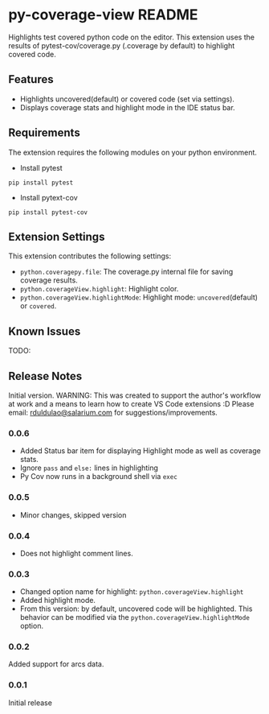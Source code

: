 # py-coverage-view README

Highlights test covered python code on the editor. This extension uses the results of pytest-cov/coverage.py (.coverage by default) to highlight covered code.


## Features
- Highlights uncovered(default) or covered code (set via settings).
- Displays coverage stats and highlight mode in the IDE status bar.


## Requirements

The extension requires the following modules on your python environment.

* Install pytest
```
pip install pytest
```

* Install pytext-cov
```
pip install pytest-cov
```

## Extension Settings

This extension contributes the following settings:

* `python.coveragepy.file`: The coverage.py internal file for saving coverage results.
* `python.coverageView.highlight`: Highlight color.
* `python.coverageView.highlightMode`: Highlight mode: ```uncovered```(default) or ```covered```.

## Known Issues

TODO:

## Release Notes

Initial version.  WARNING:  This was created to support  the author's workflow  at work and a means to learn how to create VS Code extensions :D  Please email: rduldulao@salarium.com for suggestions/improvements.

### 0.0.6
- Added Status bar item for displaying Highlight mode as well as coverage stats.
- Ignore ```pass``` and ```else:``` lines in highlighting
- Py Cov now runs in a background shell via ```exec```

### 0.0.5
- Minor changes, skipped version

### 0.0.4
- Does not highlight comment lines.

### 0.0.3

- Changed option name for highlight: ```python.coverageView.highlight```
- Added highlight mode.
- From this version: by default, uncovered code will be highlighted. This behavior can be modified via the ```python.coverageView.highlightMode``` option.

### 0.0.2

Added support for arcs data.

### 0.0.1

Initial release 





